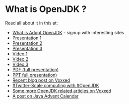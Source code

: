 # What is OpenJDK ?

Read all about it in this at:  
* [What is Adopt OpenJDK](https://java.net/projects/adoptopenjdk/pages/AdoptOpenJDK#Getting_Started) - signup with interesting sites
* [Presentation 1](http://bit.ly/1lZtesx)
* [Presentation 2](http://www.slideshare.net/neomatrix369/how-is-java-jvm-built-adopt-openjdk-is-your-answer)
* [Presentation 3](http://www.slideshare.net/neomatrix369/http://www.slideshare.net/neomatrix369/how-is-jdkjvm-built-back-then-and-now)
* [Video 1](http://www.youtube.com/watch?v=Cvyo0rfSQsw)
* [Video 2](https://t.co/NrbrvWZaKO)
* [Video 3](https://t.co/UJf5tqdNsd)
* [PDF (full presentation)](http://bit.ly/16QUelB)
* [PPT full presentation)](http://bit.ly/1aXtErZ)
* [Recent blog post on Voxxed](https://www.voxxed.com/blog/2015/01/java-jvm-built-adopt-openjdk-answer/)
* [#Twitter-Scale computing with #OpenJDK](https://t.co/f4GDsfBADv)
* [Some more OpenJDK related articles on Voxxed](https://www.voxxed.com/?s=openjdk)
* [A post on Java Advent Calendar](http://www.javaadvent.com/2014/12/the-java-ecosystem-my-top-5-highlights.html)
